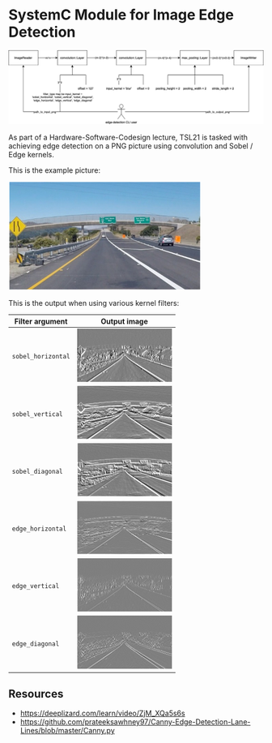 # SystemC Module for Image Edge Detection

![Overview](./edge-detection-overview.drawio-4.png)

As part of a Hardware-Software-Codesign lecture, TSL21 is tasked with achieving edge detection on a PNG picture using convolution and Sobel / Edge kernels.

This is the example picture:

![Input](./Input.png)

This is the output when using various kernel filters:

| Filter argument    | Output image                                              |
| ------------------ | --------------------------------------------------------- |
| `sobel_horizontal` | ![output_sobel_horizontal](./output_sobel_horizontal.png) |
| `sobel_vertical`   | ![output_sobel_vertical](./output_sobel_vertical.png)     |
| `sobel_diagonal`   | ![output_sobel_diagonal](./output_sobel_diagonal.png)     |
| `edge_horizontal`  | ![output_edge_horizontal](./output_edge_horizontal.png)   |
| `edge_vertical`    | ![output_edge_vertical](./output_edge_vertical.png)       |
| `edge_diagonal`    | ![output_edge_diagonal](./output_edge_diagonal.png)       |

## Resources

- https://deeplizard.com/learn/video/ZjM_XQa5s6s
- https://github.com/prateeksawhney97/Canny-Edge-Detection-Lane-Lines/blob/master/Canny.py
